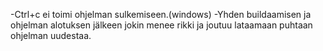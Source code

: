 -Ctrl+c ei toimi ohjelman sulkemiseen.(windows)
-Yhden buildaamisen ja ohjelman alotuksen jälkeen jokin menee rikki ja joutuu lataamaan puhtaan ohjelman uudestaa.